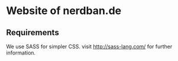 # Website of nerdban.de

## Requirements
We use SASS for simpler CSS. 
visit http://sass-lang.com/ for further information.
